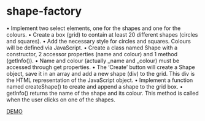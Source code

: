 # shape-factory

• Implement two select elements, one for the shapes and one for the colours.
• Create a box (grid) to contain at least 20 different shapes (circles and squares).
• Add the necessary style for circles and squares. Colours will be defined via JavaScript.
• Create a class named Shape with a constructor, 2 accessor properties (name and colour) and 
1 method (getInfo()).
• Name and colour (actually _name and _colour) must be accessed through get properties.
• The ‘Create’ button will create a Shape object, save it in an array and add a new shape (div) 
to the grid. This div is the HTML representation of the JavaScript object.
• Implement a function named createShape() to create and append a shape to the grid box.
• getInfo() returns the name of the shape and its colour. This method is called when the user 
clicks on one of the shapes.

[DEMO](https://andrecantuaria.github.io/shape-factory/)
